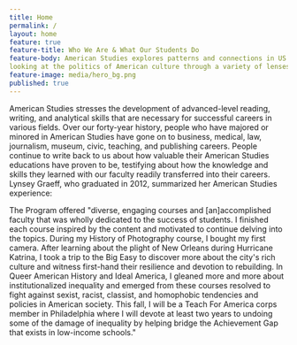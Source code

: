 ```yaml
---
title: Home
permalink: /
layout: home
feature: true
feature-title: Who We Are & What Our Students Do
feature-body: American Studies explores patterns and connections in US life. We look at the big themes, such as labor, mobility, migration, art, place, race, gender, and play. In the courses on social change, art, and work, for instance, we look at how Americans think, talk and express ideas in song, stories, and photographs. American Studies considers how these and other themes contribute to individual, family and community life.  American Studies offers a lively way of understanding ever-changing and always contested values,
looking at the politics of American culture through a variety of lenses.
feature-image: media/hero_bg.png
published: true
---
```


American Studies stresses the development of advanced-level reading, writing, and analytical skills that are necessary for successful careers in various fields. Over our forty-year history, people who have majored or minored in American Studies have gone on to business, medical, law, journalism, museum, civic, teaching, and publishing careers. People continue to write back to us about how valuable their American Studies educations have proven to be, testifying about how the knowledge and skills they learned with our faculty readily transferred into their careers. Lynsey Graeff, who graduated in 2012, summarized her American Studies experience:

The Program offered "diverse, engaging courses and [an]accomplished faculty that was wholly dedicated to the success of students. I finished each course inspired by the content and motivated to continue delving into the topics. During my History of Photography course, I bought my first camera. After learning about the plight of New Orleans during Hurricane Katrina, I took a trip to the Big Easy to discover more about the city's rich culture and witness first-hand their resilience and devotion to rebuilding. In Queer American History and Ideal America, I gleaned more and more about institutionalized inequality and emerged from these courses resolved to fight against sexist, racist, classist, and homophobic tendencies and policies in American society. This fall, I will be a Teach For America corps member in Philadelphia where I will devote at least two years to undoing some of the damage of inequality by helping bridge the Achievement Gap that exists in low-income schools."
